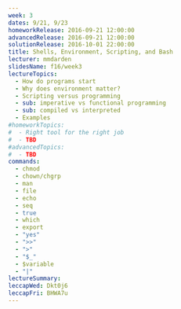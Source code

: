 ```yaml
---
week: 3
dates: 9/21, 9/23
homeworkRelease: 2016-09-21 12:00:00
advancedRelease: 2016-09-21 12:00:00
solutionRelease: 2016-10-01 22:00:00
title: Shells, Environment, Scripting, and Bash
lecturer: mmdarden
slidesName: f16/week3
lectureTopics:
  - How do programs start
  - Why does environment matter?
  - Scripting versus programming
  - sub: imperative vs functional programming
  - sub: compiled vs interpreted
  - Examples
#homeworkTopics:
#  - Right tool for the right job
#  - TBD
#advancedTopics:
#  - TBD
commands:
  - chmod
  - chown/chgrp
  - man
  - file
  - echo
  - seq
  - true
  - which
  - export
  - "yes"
  - ">>"
  - ">"
  - "$_"
  - $variable
  - "|"
lectureSummary:
leccapWed: Dkt0j6
leccapFri: BHWA7u
---
```


